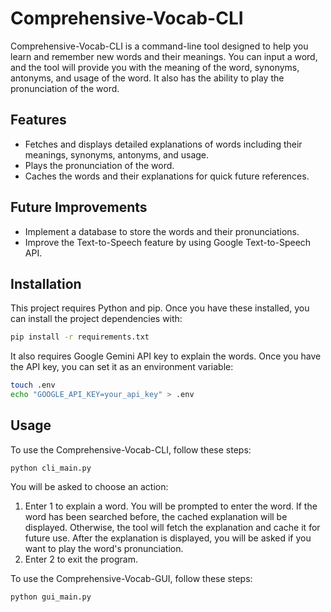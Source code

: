 # Comprehensive-Vocab-CLI

Comprehensive-Vocab-CLI is a command-line tool designed to help you learn and remember new words and their meanings. You can input a word, and the tool will provide you with the meaning of the word, synonyms, antonyms, and usage of the word. It also has the ability to play the pronunciation of the word.

## Features

- Fetches and displays detailed explanations of words including their meanings, synonyms, antonyms, and usage.
- Plays the pronunciation of the word.
- Caches the words and their explanations for quick future references.

## Future Improvements

- Implement a database to store the words and their pronunciations.
- Improve the Text-to-Speech feature by using Google Text-to-Speech API.

## Installation

This project requires Python and pip. Once you have these installed, you can install the project dependencies with:

```sh
pip install -r requirements.txt
```

It also requires Google Gemini API key to explain the words. Once you have the API key, you can set it as an environment variable:

```sh
touch .env
echo "GOOGLE_API_KEY=your_api_key" > .env
```

## Usage
To use the Comprehensive-Vocab-CLI, follow these steps:

```
python cli_main.py
```

You will be asked to choose an action:
1. Enter 1 to explain a word. You will be prompted to enter the word. If the word has been searched before, the cached explanation will be displayed. Otherwise, the tool will fetch the explanation and cache it for future use. After the explanation is displayed, you will be asked if you want to play the word's pronunciation.
2. Enter 2 to exit the program.

To use the Comprehensive-Vocab-GUI, follow these steps:

```
python gui_main.py
```